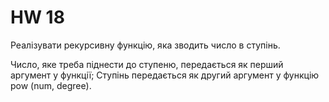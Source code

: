 # HW 18
Реалізувати рекурсивну функцію, яка зводить число в ступінь.

Число, яке треба піднести до ступеню, передається як перший аргумент у функції;
Ступінь передається як другий аргумент у функцію pow (num, degree).